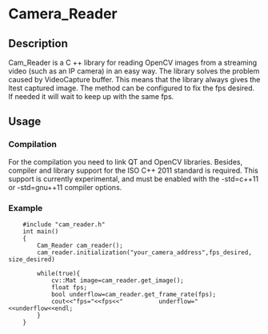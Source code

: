 # Camera_Reader

Description
-----------
Cam_Reader is a C ++ library for reading OpenCV images from a streaming video (such as an IP camera) in an easy way.
The library solves the problem caused by VideoCapture buffer. This means that the library always gives the ltest captured image.
The method can be configured to fix the fps desired. If needed it will wait to keep up with the same fps.

Usage
-----------
### Compilation
For the compilation you need to link QT and OpenCV libraries. Besides, compiler and library support for the ISO C++ 2011 standard is required. This support is currently experimental, and must be enabled with the -std=c++11 or -std=gnu++11 compiler options.

### Example
```
	#include "cam_reader.h"
	int main()
	{
		Cam_Reader cam_reader();
		cam_reader.initialization("your_camera_address",fps_desired, size_desired)
		
		while(true){
			cv::Mat image=cam_reader.get_image();
			float fps;
			bool underflow=cam_reader.get_frame_rate(fps);
			cout<<"fps="<<fps<<"          underflow="<<underflow<<endl;
		}
	}
```
